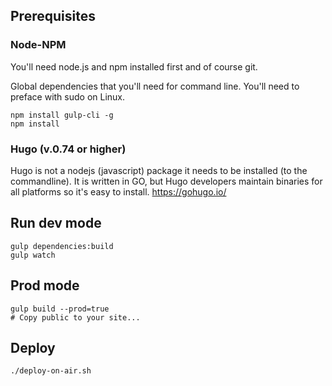 



## Prerequisites

### Node-NPM

You'll need node.js and npm installed first and of course git.

Global dependencies that you'll need for command line. You'll need to preface with sudo on Linux.

```
npm install gulp-cli -g
npm install
```

### Hugo (v.0.74 or higher)

Hugo is not a nodejs (javascript) package it needs to be installed (to the commandline). It is written in GO, but Hugo developers maintain binaries for all platforms so it's easy to install. https://gohugo.io/

## Run dev mode

```
gulp dependencies:build
gulp watch
```

## Prod mode

```
gulp build --prod=true
# Copy public to your site...
```

## Deploy 

```
./deploy-on-air.sh
```


